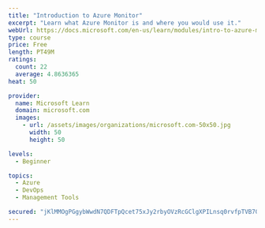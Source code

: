 ```yaml
---
title: "Introduction to Azure Monitor"
excerpt: "Learn what Azure Monitor is and where you would use it."
webUrl: https://docs.microsoft.com/en-us/learn/modules/intro-to-azure-monitor/
type: course
price: Free
length: PT49M
ratings:
  count: 22
  average: 4.8636365
heat: 50

provider:
  name: Microsoft Learn
  domain: microsoft.com
  images:
    - url: /assets/images/organizations/microsoft.com-50x50.jpg
      width: 50
      height: 50

levels:
  - Beginner

topics:
  - Azure
  - DevOps
  - Management Tools

secured: "jKlMMOgPGgybWwdN7QDFTpQcet75xJy2rbyOVzRcGClgXPILnsq0rvfpTVB705nHyO9x+bYjLGwYEqpbWO3OwDSDHNGnhpZ/qFOAhHn4iJknWpzT7h4nKUYHf9Fl0cqhZOygL65ySinwQw4VVKId5LWvD6zfHOuJyDctTwLQbU46+zGBLtENS/JsyVkzDU/MsMeaLz9i+OBkaqGTi+fDDMCaLC7f75Oew49g/jItxpIeILO+04eI3h4UKHBWfox/CJ1X9rf4D0Ls59aQ6Cng6KmO15H5kSCeWT4R5WH8oP897i4cZPpVv3nBstQDMzlwJT/4c6OUkr7jAljfY/RQ4EIRvOnKao6WitsS6yraBGPfRXNJc8nYwgHZYCPslRJ5+8ILQ4+Fv5aDO0lJpntdRqmmAnETCXxuqJNDrL6i4uI=;ZGFTebaPvGZVvakKFE1fLA=="
---
```


